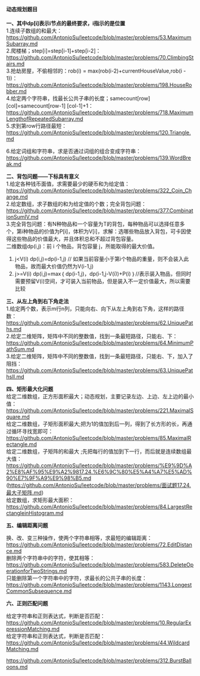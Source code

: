#### **动态规划题目**

**一、其中dp[i]表示i节点的最终要求，i指示的是位置**  
1.连续子数组的和最大：https://github.com/AntonioSu/leetcode/blob/master/problems/53.MaximumSubarray.md  
2.爬楼梯；step[i]=step[i-1]+step[i-2]：https://github.com/AntonioSu/leetcode/blob/master/problems/70.ClimbingStairs.md  
3.抢劫房屋，不偷相邻的：rob(i) = max(rob(i-2)+currentHouseValue,rob(i - 1))：https://github.com/AntonioSu/leetcode/blob/master/problems/198.HouseRobber.md  
4.给定两个字符串，找最长公共子串的长度；samecount[row] [col]=samecount[row-1] [col-1]+1：https://github.com/AntonioSu/leetcode/blob/master/problems/718.MaximumLengthofRepeatedSubarray.md  
5.求到第row行路径最短：https://github.com/AntonioSu/leetcode/blob/master/problems/120.Triangle.md 

6.给定词组和字符串，求是否通过词组的组合变成字符串：https://github.com/AntonioSu/leetcode/blob/master/problems/139.WordBreak.md 



**二、背包问题——下标具有意义**    
1.给定各种钱币面值，求需要最少的硬币和为给定值：https://github.com/AntonioSu/leetcode/blob/master/problems/322_Coin_Change.md  
2.给定数组，求子数组的和为给定值的个数；完全背包问题：https://github.com/AntonioSu/leetcode/blob/master/problems/377.CombinationSumIV.md  
3.完全背包问题：有N种物品和一个容量为T的背包，每种物品可以选择任意多个，第i种物品的价值为P[i]，体积为V[i]，求解：选哪些物品放入背包，可卡因使得这些物品的价值最大，并且体积总和不超过背包容量。  
二维数组dp(i,j)：前 i 个物品，背包容量 j，所能取得的最大价值。  
1) j<V(i)      dp(i,j)=dp(i-1,j)  // 如果当前容量小于第i个物品的重量，则不会装入此物品，故而最大价值仍然为V(i-1,j)  
2) j>=V(i)     dp(i,j)=max｛ dp(i-1,j)，dp(i-1,j-V(i))+P(i) ｝//表示装入物品，但同时需要预留V(i)空间，才可装入当前物品，但是装入不一定价值最大，所以需要比较 



**三、从左上角到右下角走法**  
1.给定两个数，表示m行n列，只能向右、向下从左上角到右下角，这样的路径数：https://github.com/AntonioSu/leetcode/blob/master/problems/62.UniquePaths.md  
2.给定二维矩阵，矩阵中不同的整数值，找到一条最短路径，只能右、下：https://github.com/AntonioSu/leetcode/blob/master/problems/64.MinimumPathSum.md   
3.给定二维矩阵，矩阵中不同的整数值，找到一条最短路径，只能右、下，加入了阻挡：https://github.com/AntonioSu/leetcode/blob/master/problems/63.UniquePathsII.md



**四、矩形最大化问题**   
给定二维数组，正方形面积最大；动态规划，主要记录左边、上边、左上边的最小值：https://github.com/AntonioSu/leetcode/blob/master/problems/221.MaximalSquare.md  
给定二维数组，子矩形面积最大;把为1的值加到后一列，得到了长方形的长，再通过循环寻找宽即可：https://github.com/AntonioSu/leetcode/blob/master/problems/85.MaximalRectangle.md  
给定二维数组，子矩阵的和最大 ;先把每行的值加到下一行，而后就是连续数组最大值：https://github.com/AntonioSu/leetcode/blob/master/problems/%E9%9D%A2%E8%AF%95%E9%A2%9817.24.%E6%9C%80%E5%A4%A7%E5%AD%90%E7%9F%A9%E9%98%B5.md (https://github.com/AntonioSu/leetcode/blob/master/problems/面试题17.24.最大子矩阵.md)  
给定数组，求矩形最大面积：https://github.com/AntonioSu/leetcode/blob/master/problems/84.LargestRectangleinHistogram.md



**五、编辑距离问题**

换、改、变三种操作，使两个字符串相等，求最短的编辑距离：https://github.com/AntonioSu/leetcode/blob/master/problems/72.EditDistance.md  
删除两个字符串中的字符，使其相等：https://github.com/AntonioSu/leetcode/blob/master/problems/583.DeleteOperationforTwoStrings.md   
只能删除第一个字符串中的字符，求最长的公共子串的长度：https://github.com/AntonioSu/leetcode/blob/master/problems/1143.LongestCommonSubsequence.md 



**六、正则匹配问题**

给定字符串和正则表达式，判断是否匹配：https://github.com/AntonioSu/leetcode/blob/master/problems/10.RegularExpressionMatching.md    
给定字符串和正则表达式，判断是否匹配：https://github.com/AntonioSu/leetcode/blob/master/problems/44.WildcardMatching.md 



https://github.com/AntonioSu/leetcode/blob/master/problems/312.BurstBalloons.md 